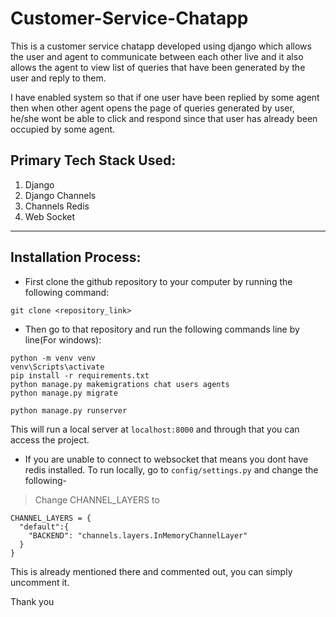 # Customer-Service-Chatapp
This is a customer service chatapp developed using django which allows the user and agent to communicate between each other live and it also allows the agent to view list of queries that have been generated by the user and reply to them. 

I have enabled system so that if one user have been replied by some agent then when other agent opens the page of queries generated by user, he/she wont be able to click and respond since that user has already been occupied by some agent.

## Primary Tech Stack Used:
1. Django
2. Django Channels
3. Channels Redis
4. Web Socket

------------------------
## Installation Process:

-  First clone the github repository to your computer by running the following command:
```shell
git clone <repository_link>
```

- Then go to that repository and run the following commands line by line(For windows):
```shell
python -m venv venv
venv\Scripts\activate
pip install -r requirements.txt
python manage.py makemigrations chat users agents 
python manage.py migrate

python manage.py runserver 
```
This will run a local server at ```localhost:8000``` and through that you can access the project.

- If you are unable to connect to websocket that means you dont have redis installed. To run locally, go to ```config/settings.py``` and change the following-
> Change CHANNEL_LAYERS to
```
CHANNEL_LAYERS = {
  "default":{
    "BACKEND": "channels.layers.InMemoryChannelLayer"
  }
}
```
This is already mentioned there and commented out, you can simply uncomment it.

Thank you
